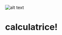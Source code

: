 ![alt text](https://user-images.githubusercontent.com/115147662/209408910-c2a9e0ce-ca08-4d70-99f1-7e308a3de472.png)

# calculatrice!
